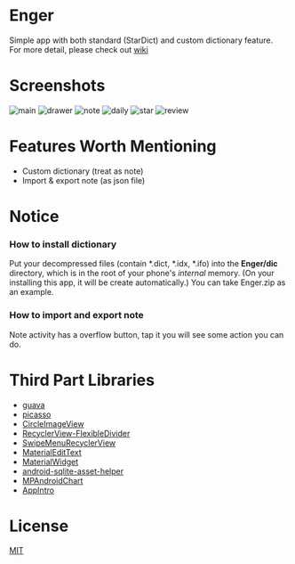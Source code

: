 # Enger
Simple app with both standard (StarDict) and custom dictionary feature.  
For more detail, please check out [wiki](https://github.com/perphyyoung/Enger/wiki)

# Screenshots
![main](src/main/res/drawable/main.jpg "main")
![drawer](src/main/res/drawable/drawer.jpg "drawer")
![note](src/main/res/drawable/note.jpg "note")
![daily](src/main/res/drawable/daily.jpg "daily")
![star](src/main/res/drawable/star.jpg "star")
![review](src/main/res/drawable/review.jpg "review")

# Features Worth Mentioning
* Custom dictionary (treat as note)
* Import & export note (as json file)

# Notice
### How to install dictionary
Put your decompressed files (contain *.dict, *.idx, *.ifo) into the **Enger/dic** directory, which is in the root of your phone's *internal* memory. (On your installing this app, it will be create automatically.) You can take Enger.zip as an example.

### How to import and export note
Note activity has a overflow button, tap it you will see some action you can do.

# Third Part Libraries
* [guava](https://github.com/google/guava)
* [picasso](https://github.com/square/picasso)
* [CircleImageView](https://github.com/hdodenhof/CircleImageView)
* [RecyclerView-FlexibleDivider](https://github.com/yqritc/RecyclerView-FlexibleDivider)
* [SwipeMenuRecyclerView](https://github.com/TUBB/SwipeMenuRecyclerView)
* [MaterialEditText](https://github.com/rengwuxian/MaterialEditText)
* [MaterialWidget](https://github.com/pranavskurup/MaterialWidget)
* [android-sqlite-asset-helper](https://github.com/jgilfelt/android-sqlite-asset-helper)
* [MPAndroidChart](https://github.com/PhilJay/MPAndroidChart)
* [AppIntro](https://github.com/PaoloRotolo/AppIntro)

# License
[MIT](LICENSE)
